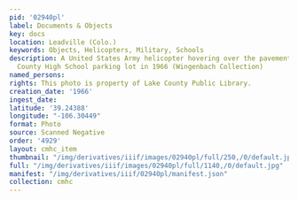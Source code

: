 ```yaml
---
pid: '02940pl'
label: Documents & Objects
key: docs
location: Leadville (Colo.)
keywords: Objects, Helicopters, Military, Schools
description: A United States Army helicopter hovering over the pavement in the Lake
  County High School parking lot in 1966 (Wingenbach Collection)
named_persons: 
rights: This photo is property of Lake County Public Library.
creation_date: '1966'
ingest_date: 
latitude: '39.24388'
longitude: "-106.30449"
format: Photo
source: Scanned Negative
order: '4929'
layout: cmhc_item
thumbnail: "/img/derivatives/iiif/images/02940pl/full/250,/0/default.jpg"
full: "/img/derivatives/iiif/images/02940pl/full/1140,/0/default.jpg"
manifest: "/img/derivatives/iiif/02940pl/manifest.json"
collection: cmhc
---
```

